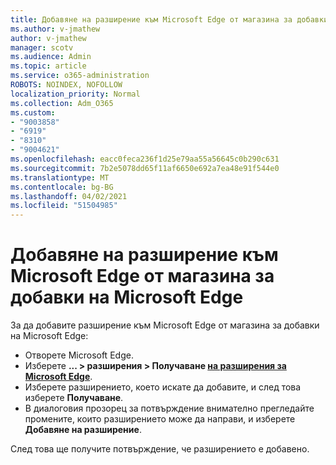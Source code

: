 ```yaml
---
title: Добавяне на разширение към Microsoft Edge от магазина за добавки на Microsoft Edge
ms.author: v-jmathew
author: v-jmathew
manager: scotv
ms.audience: Admin
ms.topic: article
ms.service: o365-administration
ROBOTS: NOINDEX, NOFOLLOW
localization_priority: Normal
ms.collection: Adm_O365
ms.custom:
- "9003858"
- "6919"
- "8310"
- "9004621"
ms.openlocfilehash: eacc0feca236f1d25e79aa55a56645c0b290c631
ms.sourcegitcommit: 7b2e5078dd65f11af6650e692a7ea48e91f544e0
ms.translationtype: MT
ms.contentlocale: bg-BG
ms.lasthandoff: 04/02/2021
ms.locfileid: "51504985"
---
```

# <a name="add-an-extension-to-microsoft-edge-from-the-microsoft-edge-add-ons-store"></a>Добавяне на разширение към Microsoft Edge от магазина за добавки на Microsoft Edge

За да добавите разширение към Microsoft Edge от магазина за добавки на Microsoft Edge:

- Отворете Microsoft Edge.
- Изберете **... > разширения > Получаване [на разширения за Microsoft Edge](https://go.microsoft.com/fwlink/?linkid=2136408)**.
- Изберете разширението, което искате да добавите, и след това изберете **Получаване**.
- В диалоговия прозорец за потвърждение внимателно прегледайте промените, които разширението може да направи, и изберете **Добавяне на разширение**.

След това ще получите потвърждение, че разширението е добавено.
